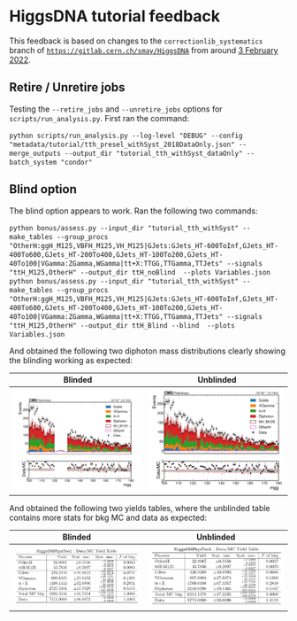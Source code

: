 # HiggsDNA tutorial feedback

This feedback is based on changes to the `correctionlib_systematics` branch of [`https://gitlab.cern.ch/smay/HiggsDNA`](https://gitlab.cern.ch/smay/HiggsDNA) from around [3 February 2022](https://gitlab.cern.ch/smay/HiggsDNA/-/commit/3b56611f6f4f52580cd565b94e2c4d8226f6477d). 

## Retire / Unretire jobs 

Testing the `--retire_jobs` and `--unretire_jobs` options for `scripts/run_analysis.py`. First ran the command:

```
python scripts/run_analysis.py --log-level "DEBUG" --config "metadata/tutorial/tth_presel_withSyst_2018DataOnly.json" --merge_outputs --output_dir "tutorial_tth_withSyst_dataOnly" --batch_system "condor"
```

## Blind option 

The blind option appears to work. Ran the following two commands:

```
python bonus/assess.py --input_dir "tutorial_tth_withSyst" --make_tables --group_procs "OtherH:ggH_M125,VBFH_M125,VH_M125|GJets:GJets_HT-600ToInf,GJets_HT-400To600,GJets_HT-200To400,GJets_HT-100To200,GJets_HT-40To100|VGamma:ZGamma,WGamma|tt+X:TTGG,TTGamma,TTJets" --signals "ttH_M125,OtherH" --output_dir ttH_noBlind  --plots Variables.json
python bonus/assess.py --input_dir "tutorial_tth_withSyst" --make_tables --group_procs "OtherH:ggH_M125,VBFH_M125,VH_M125|GJets:GJets_HT-600ToInf,GJets_HT-400To600,GJets_HT-200To400,GJets_HT-100To200,GJets_HT-40To100|VGamma:ZGamma,WGamma|tt+X:TTGG,TTGamma,TTJets" --signals "ttH_M125,OtherH" --output_dir ttH_Blind --blind  --plots Variables.json
```

And obtained the following two diphoton mass distributions clearly showing the blinding working as expected:

Blinded             |  Unblinded
:-------------------------:|:-------------------------:
![Blinded](Images/Diphoton_mass_dataMC_Blind.png)  |  ![Unblinded](Images/Diphoton_mass_dataMC_unblinded.png)

And obtained the following two yields tables, where the unblinded table contains more stats for bkg MC and data as expected:

Blinded             |  Unblinded
:-------------------------:|:-------------------------:
![Blinded](Images/data_mc_yield_table_blinded.png)  |  ![Unblinded](Images/data_mc_yield_table_unblinded.png)
